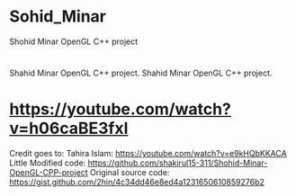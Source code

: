 # Sohid_Minar
Shohid Minar OpenGL C++ project
#


Shahid Minar OpenGL C++ project. Shahid Minar OpenGL C++ project.
# https://youtube.com/watch?v=h06caBE3fxI
Credit goes to: Tahira Islam: https://youtube.com/watch?v=e9kHQbKKACA
Little Modified code: https://github.com/shakirul15-311/Shohid-Minar-OpenGL-CPP-project
Original source code: https://gist.github.com/2hin/4c34dd46e8ed4a1231650610859276b2

